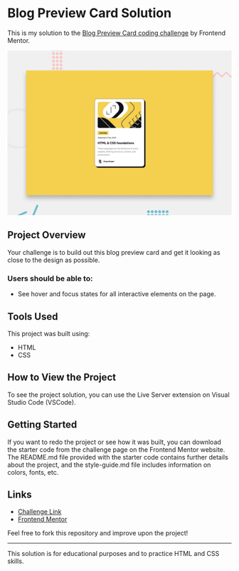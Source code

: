 # Blog Preview Card Solution

This is my solution to the [Blog Preview Card coding challenge](https://www.frontendmentor.io/challenges/blog-preview-card-ckPaj01IcS) by Frontend Mentor.

![Design preview for the Blog preview card coding challenge](./design/desktop-preview.jpg)

## Project Overview

Your challenge is to build out this blog preview card and get it looking as close to the design as possible.

### Users should be able to:

- See hover and focus states for all interactive elements on the page.

## Tools Used

This project was built using:

- HTML
- CSS

## How to View the Project

To see the project solution, you can use the Live Server extension on Visual Studio Code (VSCode).

## Getting Started

If you want to redo the project or see how it was built, you can download the starter code from the challenge page on the Frontend Mentor website. The README.md file provided with the starter code contains further details about the project, and the style-guide.md file includes information on colors, fonts, etc.

## Links

- [Challenge Link](https://www.frontendmentor.io/challenges/blog-preview-card-ckPaj01IcS)
- [Frontend Mentor](https://www.frontendmentor.io/)

Feel free to fork this repository and improve upon the project!

---

This solution is for educational purposes and to practice HTML and CSS skills.
